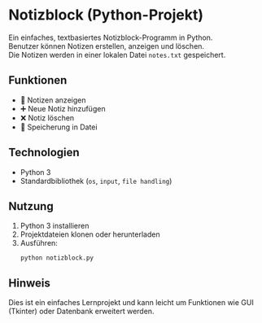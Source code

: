 # Notizblock (Python-Projekt)

Ein einfaches, textbasiertes Notizblock-Programm in Python.  
Benutzer können Notizen erstellen, anzeigen und löschen.  
Die Notizen werden in einer lokalen Datei `notes.txt` gespeichert.

## Funktionen

- 📄 Notizen anzeigen
- ➕ Neue Notiz hinzufügen
- ❌ Notiz löschen
- 💾 Speicherung in Datei

## Technologien

- Python 3
- Standardbibliothek (`os`, `input`, `file handling`)

## Nutzung

1. Python 3 installieren
2. Projektdateien klonen oder herunterladen
3. Ausführen:
   ```
   python notizblock.py
   ```

## Hinweis

Dies ist ein einfaches Lernprojekt und kann leicht um Funktionen wie GUI (Tkinter) oder Datenbank erweitert werden.
